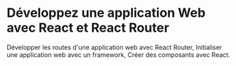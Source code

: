# Développez une application Web avec React et React Router

Développer les routes d'une application web avec React Router,
Initialiser une application web avec un framework,
Créer des composants avec React.
